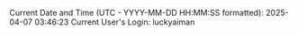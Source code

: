 Current Date and Time (UTC - YYYY-MM-DD HH:MM:SS formatted): 2025-04-07 03:46:23
Current User's Login: luckyaiman
